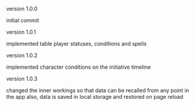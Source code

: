 version 1.0.0

initial commit

version 1.0.1

implemented table player statuses, conditions and spells

version 1.0.2

implemented character conditions on the initiative timeline

version 1.0.3 

changed the inner workings so that data can be recalled from any point in the app
also, data is saved in local storage and restored on page reload
